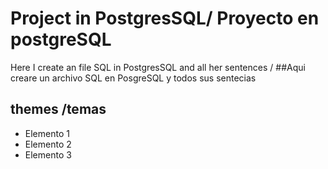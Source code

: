 Project  in PostgresSQL/ Proyecto en postgreSQL
==========

Here I create an file SQL in  PostgresSQL  and all  her sentences 
/
##Aqui creare un archivo SQL en PosgreSQL y todos sus sentecias 


themes /temas
--------------------

+ Elemento 1
+ Elemento 2
+ Elemento 3
